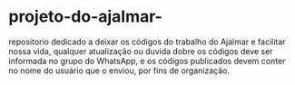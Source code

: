 # projeto-do-ajalmar-
repositorio dedicado a deixar os códigos do trabalho do Ajalmar e facilitar nossa vida, qualquer atualização ou duvida  dobre os códigos deve ser informada no grupo do WhatsApp, e os códigos publicados devem conter no nome do usuário que o enviou, por fins de organização.
